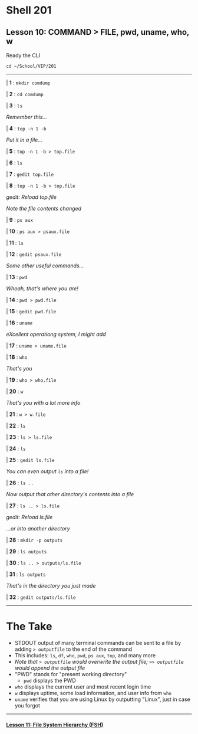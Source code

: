 # Shell 201
## Lesson 10: COMMAND > FILE, pwd, uname, who, w

Ready the CLI

`cd ~/School/VIP/201`

___

| **1** : `mkdir comdump`

| **2** : `cd comdump`

| **3** : `ls`

*Remember this...*

| **4** : `top -n 1 -b`

*Put it in a file...*

| **5** : `top -n 1 -b > top.file`

| **6** : `ls`

| **7** : `gedit top.file`

| **8** : `top -n 1 -b > top.file`

*gedit: Reload top.file*

*Note the file contents changed*

| **9** : `ps aux`

| **10** : `ps aux > psaux.file`

| **11** : `ls`

| **12** : `gedit psaux.file`

*Some other useful commands...*

| **13** : `pwd`

*Whoah, that's where you are!*

| **14** : `pwd > pwd.file`

| **15** : `gedit pwd.file`

| **16** : `uname`

*eXcellent operationg system, I might add*

| **17** : `uname > uname.file`

| **18** : `who`

*That's you*

| **19** : `who > who.file`

| **20** : `w`

*That's you with a lot more info*

| **21** : `w > w.file`

| **22** : `ls`

| **23** : `ls > ls.file`

| **24** : `ls`

| **25** : `gedit ls.file`

*You can even output `ls` into a file!*

| **26** : `ls ..`

*Now output that other directory's contents into a file*

| **27** : `ls .. > ls.file`

*gedit: Reload ls.file*

*...or into another directory*

| **28** : `mkdir -p outputs`

| **29** : `ls outputs`

| **30** : `ls .. > outputs/ls.file`

| **31** : `ls outputs`

*That's in the directory you just made*

| **32** : `gedit outputs/ls.file`

___

# The Take

- STDOUT output of many terminal commands can be sent to a file by adding `> outputfile` to the end of the command
 - This includes: `ls`, `df`, `who`, `pwd`, `ps aux`, `top`, and many more
- *Note that `> outputfile` would overwrite the output file; `>> outputfile` would append the output file*
- "PWD" stands for "present working directory"
  - `pwd` displays the PWD
- `who` displays the current user and most recent login time
- `w` displays uptime, some load information, and user info from `who`
- `uname` verifies that you are using Linux by outputting "Linux", just in case you forgot

___

#### [Lesson 11: File System Hierarchy (FSH)](https://github.com/inkVerb/vip/blob/master/201-shell/Lesson-11.md)
